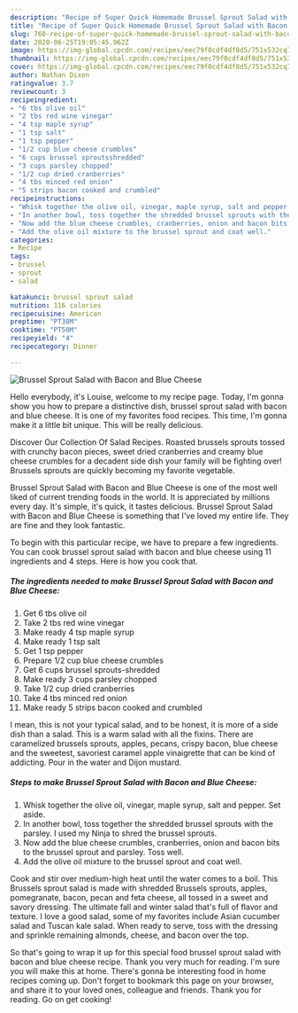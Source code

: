 ```yaml
---
description: "Recipe of Super Quick Homemade Brussel Sprout Salad with Bacon and Blue Cheese"
title: "Recipe of Super Quick Homemade Brussel Sprout Salad with Bacon and Blue Cheese"
slug: 760-recipe-of-super-quick-homemade-brussel-sprout-salad-with-bacon-and-blue-cheese
date: 2020-06-25T19:05:45.962Z
image: https://img-global.cpcdn.com/recipes/eec79f0cdf4df8d5/751x532cq70/brussel-sprout-salad-with-bacon-and-blue-cheese-recipe-main-photo.jpg
thumbnail: https://img-global.cpcdn.com/recipes/eec79f0cdf4df8d5/751x532cq70/brussel-sprout-salad-with-bacon-and-blue-cheese-recipe-main-photo.jpg
cover: https://img-global.cpcdn.com/recipes/eec79f0cdf4df8d5/751x532cq70/brussel-sprout-salad-with-bacon-and-blue-cheese-recipe-main-photo.jpg
author: Nathan Dixon
ratingvalue: 3.7
reviewcount: 3
recipeingredient:
- "6 tbs olive oil"
- "2 tbs red wine vinegar"
- "4 tsp maple syrup"
- "1 tsp salt"
- "1 tsp pepper"
- "1/2 cup blue cheese crumbles"
- "6 cups brussel sproutsshredded"
- "3 cups parsley chopped"
- "1/2 cup dried cranberries"
- "4 tbs minced red onion"
- "5 strips bacon cooked and crumbled"
recipeinstructions:
- "Whisk together the olive oil, vinegar, maple syrup, salt and pepper. Set aside."
- "In another bowl, toss together the shredded brussel sprouts with the parsley. I used my Ninja to shred the brussel sprouts."
- "Now add the blue cheese crumbles, cranberries, onion and bacon bits to the brussel sprout and parsley. Toss well."
- "Add the olive oil mixture to the brussel sprout and coat well."
categories:
- Recipe
tags:
- brussel
- sprout
- salad

katakunci: brussel sprout salad 
nutrition: 116 calories
recipecuisine: American
preptime: "PT38M"
cooktime: "PT50M"
recipeyield: "4"
recipecategory: Dinner

---
```



![Brussel Sprout Salad with Bacon and Blue Cheese](https://img-global.cpcdn.com/recipes/eec79f0cdf4df8d5/751x532cq70/brussel-sprout-salad-with-bacon-and-blue-cheese-recipe-main-photo.jpg)

Hello everybody, it's Louise, welcome to my recipe page. Today, I'm gonna show you how to prepare a distinctive dish, brussel sprout salad with bacon and blue cheese. It is one of my favorites food recipes. This time, I'm gonna make it a little bit unique. This will be really delicious.

Discover Our Collection Of Salad Recipes. Roasted brussels sprouts tossed with crunchy bacon pieces, sweet dried cranberries and creamy blue cheese crumbles for a decadent side dish your family will be fighting over! Brussels sprouts are quickly becoming my favorite vegetable.

Brussel Sprout Salad with Bacon and Blue Cheese is one of the most well liked of current trending foods in the world. It is appreciated by millions every day. It's simple, it's quick, it tastes delicious. Brussel Sprout Salad with Bacon and Blue Cheese is something that I've loved my entire life. They are fine and they look fantastic.


To begin with this particular recipe, we have to prepare a few ingredients. You can cook brussel sprout salad with bacon and blue cheese using 11 ingredients and 4 steps. Here is how you cook that.

<!--inarticleads1-->

##### The ingredients needed to make Brussel Sprout Salad with Bacon and Blue Cheese:

1. Get 6 tbs olive oil
1. Take 2 tbs red wine vinegar
1. Make ready 4 tsp maple syrup
1. Make ready 1 tsp salt
1. Get 1 tsp pepper
1. Prepare 1/2 cup blue cheese crumbles
1. Get 6 cups brussel sprouts-shredded
1. Make ready 3 cups parsley chopped
1. Take 1/2 cup dried cranberries
1. Take 4 tbs minced red onion
1. Make ready 5 strips bacon cooked and crumbled


I mean, this is not your typical salad, and to be honest, it is more of a side dish than a salad. This is a warm salad with all the fixins. There are caramelized brussels sprouts, apples, pecans, crispy bacon, blue cheese and the sweetest, savoriest caramel apple vinaigrette that can be kind of addicting. Pour in the water and Dijon mustard. 

<!--inarticleads2-->

##### Steps to make Brussel Sprout Salad with Bacon and Blue Cheese:

1. Whisk together the olive oil, vinegar, maple syrup, salt and pepper. Set aside.
1. In another bowl, toss together the shredded brussel sprouts with the parsley. I used my Ninja to shred the brussel sprouts.
1. Now add the blue cheese crumbles, cranberries, onion and bacon bits to the brussel sprout and parsley. Toss well.
1. Add the olive oil mixture to the brussel sprout and coat well.


Cook and stir over medium-high heat until the water comes to a boil. This Brussels sprout salad is made with shredded Brussels sprouts, apples, pomegranate, bacon, pecan and feta cheese, all tossed in a sweet and savory dressing. The ultimate fall and winter salad that&#39;s full of flavor and texture. I love a good salad, some of my favorites include Asian cucumber salad and Tuscan kale salad. When ready to serve, toss with the dressing and sprinkle remaining almonds, cheese, and bacon over the top. 

So that's going to wrap it up for this special food brussel sprout salad with bacon and blue cheese recipe. Thank you very much for reading. I'm sure you will make this at home. There's gonna be interesting food in home recipes coming up. Don't forget to bookmark this page on your browser, and share it to your loved ones, colleague and friends. Thank you for reading. Go on get cooking!
